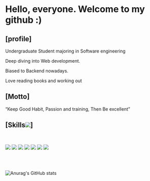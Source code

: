 <br>
<h1>Hello, everyone. Welcome to my github :)</h1>
<h2>[profile]</h2>
<p>Undergraduate Student majoring in Software engineering</p>
<p>Deep diving into Web development.</p>
<p>Biased to Backend nowadays.</p>
<p>Love reading books and working out</P>

<h2>[Motto]</h2>
<q>Keep Good Habit, Passion and training, Then Be excellent</q>
<br>

<h2>[Skills<img src="https://img.icons8.com/cotton/30/000000/laptop-coding.png"/>]</h2>
<br>

<img src="https://img.shields.io/badge/HTML5-E34F26?style=for-the-badge&logo=HTML5&logoColor=white"/></a>
<img src="https://img.shields.io/badge/CSS3-1572B6?style=for-the-badge&logo=CSS3&logoColor=white"/></a>
<img src="https://img.shields.io/badge/JAVASCRIPT-F7DF1E?style=for-the-badge&logo=JavaScript&logoColor=white"/></a>
<img src="https://img.shields.io/badge/TypeScript-007ACC??logo=TypeScript&logoColor=White&style=for-the-badge"/></a>
<img src="https://img.shields.io/badge/-ReactJs-61DAFB?style=for-the-badge&logo=react&logoColor=white"/></a>
<img src="https://img.shields.io/badge/-NodeJs-68A063?style=for-the-badge&logo=node&logoColor=white"/></a>
<img src="https://img.shields.io/badge/rust-black.svg?logo=rust&logoColor=white&style=for-the-badge"/></a>

<br>
<br>

![Anurag's GitHub stats](https://github-readme-stats.vercel.app/api?username=codernineteen&show_icons=true&theme=default)
